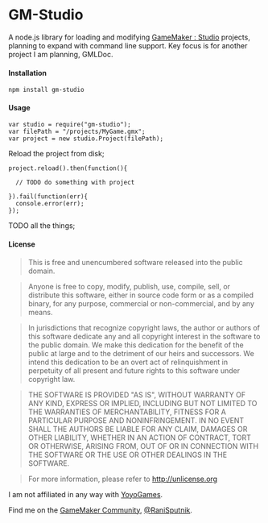 # GM-Studio

A node.js library for loading and modifying [GameMaker : Studio](http://www.yoyogames.com/studio) projects, planning to expand with command line support. Key focus is for another project I am planning, GMLDoc.

#### Installation

```
npm install gm-studio
```

#### Usage

```
var studio = require("gm-studio");
var filePath = "/projects/MyGame.gmx";
var project = new studio.Project(filePath);
```
Reload the project from disk;
```
project.reload().then(function(){

  // TODO do something with project
  
}).fail(function(err){
  console.error(err);
});
```

TODO all the things;

#### License

> This is free and unencumbered software released into the public domain.

> Anyone is free to copy, modify, publish, use, compile, sell, or
distribute this software, either in source code form or as a compiled
binary, for any purpose, commercial or non-commercial, and by any
means.

> In jurisdictions that recognize copyright laws, the author or authors
of this software dedicate any and all copyright interest in the
software to the public domain. We make this dedication for the benefit
of the public at large and to the detriment of our heirs and
successors. We intend this dedication to be an overt act of
relinquishment in perpetuity of all present and future rights to this
software under copyright law.

> THE SOFTWARE IS PROVIDED "AS IS", WITHOUT WARRANTY OF ANY KIND,
EXPRESS OR IMPLIED, INCLUDING BUT NOT LIMITED TO THE WARRANTIES OF
MERCHANTABILITY, FITNESS FOR A PARTICULAR PURPOSE AND NONINFRINGEMENT.
IN NO EVENT SHALL THE AUTHORS BE LIABLE FOR ANY CLAIM, DAMAGES OR
OTHER LIABILITY, WHETHER IN AN ACTION OF CONTRACT, TORT OR OTHERWISE,
ARISING FROM, OUT OF OR IN CONNECTION WITH THE SOFTWARE OR THE USE OR
OTHER DEALINGS IN THE SOFTWARE.

> For more information, please refer to <http://unlicense.org>

I am not affiliated in any way with [YoyoGames](http://www.yoyogames.com/).

Find me on the [GameMaker Community](http://gmc.yoyogames.com/), [@RaniSputnik](http://gmc.yoyogames.com/index.php?showuser=133979).
